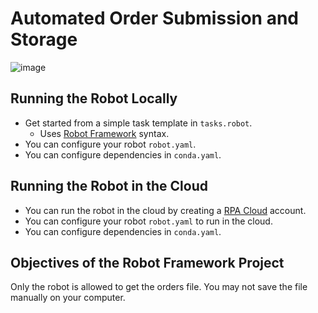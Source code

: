 # Automated Order Submission and Storage
![image](https://user-images.githubusercontent.com/13138647/225052458-afa87a92-80ef-4d0b-abaf-6b1ead961fd6.png)

## Running the Robot Locally

- Get started from a simple task template in `tasks.robot`.
  - Uses [Robot Framework](https://robocorp.com/docs/languages-and-frameworks/robot-framework/basics) syntax.
- You can configure your robot `robot.yaml`.
- You can configure dependencies in `conda.yaml`.


## Running the Robot in the Cloud

- You can run the robot in the cloud by creating a [RPA Cloud](https://robocorp.com/docs/development-guide/rpa-cloud) account.
- You can configure your robot `robot.yaml` to run in the cloud.
- You can configure dependencies in `conda.yaml`.

## Objectives of the Robot Framework Project 
Only the robot is allowed to get the orders file. You may not save the file manually on your computer.
